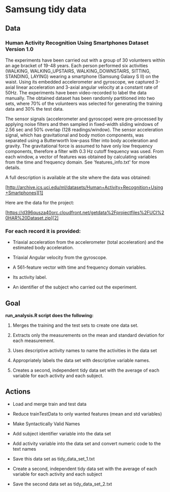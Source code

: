Samsung tidy data
=====
 
Data
--------

### Human Activity Recognition Using Smartphones Dataset Version 1.0

The experiments have been carried out with a group of 30 volunteers within an age bracket of 19-48 years. Each person performed six activities (WALKING, WALKING_UPSTAIRS, WALKING_DOWNSTAIRS, SITTING, STANDING, LAYING) wearing a smartphone (Samsung Galaxy S II) on the waist. Using its embedded accelerometer and gyroscope, we captured 3-axial linear acceleration and 3-axial angular velocity at a constant rate of 50Hz. The experiments have been video-recorded to label the data manually. The obtained dataset has been randomly partitioned into two sets, where 70% of the volunteers was selected for generating the training data and 30% the test data. 

The sensor signals (accelerometer and gyroscope) were pre-processed by applying noise filters and then sampled in fixed-width sliding windows of 2.56 sec and 50% overlap (128 readings/window). The sensor acceleration signal, which has gravitational and body motion components, was separated using a Butterworth low-pass filter into body acceleration and gravity. The gravitational force is assumed to have only low frequency components, therefore a filter with 0.3 Hz cutoff frequency was used. From each window, a vector of features was obtained by calculating variables from the time and frequency domain. See 'features_info.txt' for more details.

A full description is available at the site where the data was obtained:

[http://archive.ics.uci.edu/ml/datasets/Human+Activity+Recognition+Using+Smartphones][1]

Here are the data for the project:  

[https://d396qusza40orc.cloudfront.net/getdata%2Fprojectfiles%2FUCI%20HAR%20Dataset.zip][2]

### For each record it is provided:

* Triaxial acceleration from the accelerometer (total acceleration) and the estimated body acceleration.

* Triaxial Angular velocity from the gyroscope. 

* A 561-feature vector with time and frequency domain variables. 

* Its activity label. 

* An identifier of the subject who carried out the experiment.

Goal
-------------

__run_analysis.R script does the following:__

1. Merges the training and the test sets to create one data set.

2. Extracts only the measurements on the mean and standard deviation for each measurement. 

3. Uses descriptive activity names to name the activities in the data set

4. Appropriately labels the data set with descriptive variable names. 

5. Creates a second, independent tidy data set with the average of each variable for each activity and each subject. 


Actions
------------

* Load and merge train and test data 

* Reduce trainTestData to only wanted features (mean and std variables) 

* Make Syntactically Valid Names

* Add subject identifier variable into the data set

* Add activity variable into the data set and convert numeric code to the text names

* Save this data set as tidy_data_set_1.txt

* Create a second, independent tidy data set with the average of each variable for each activity and each subject

* Save the second data set as tidy_data_set_2.txt

[1]: http://archive.ics.uci.edu/ml/datasets/Human+Activity+Recognition+Using+Smartphones
[2]: https://d396qusza40orc.cloudfront.net/getdata%2Fprojectfiles%2FUCI%20HAR%20Dataset.zip
